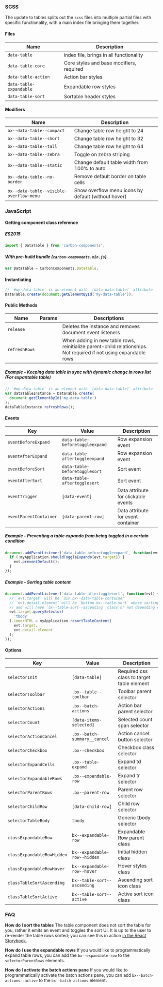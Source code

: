 ### SCSS

The update to tables splits out the `scss` files into multiple partial files
with specific functionality, with a main index file bringing them together.

#### Files

| Name                    | Description                              |
| ----------------------- | ---------------------------------------- |
| `data-table`            | index file, brings in all functionality  |
| `data-table-core`       | Core styles and base modifiers, required |
| `data-table-action`     | Action bar styles                        |
| `data-table-expandable` | Expandable row styles                    |
| `data-table-sort`       | Sortable header styles                   |

#### Modifiers

| Name                                    | Description                                         |
| --------------------------------------- | --------------------------------------------------- |
| `bx--data-table--compact`               | Change table row height to 24                       |
| `bx--data-table--short`                 | Change table row height to 32                       |
| `bx--data-table--tall`                  | Change table row height to 64                       |
| `bx--data-table--zebra`                 | Toggle on zebra striping                            |
| `bx--data-table--static`                | Change default table width from 100% to auto        |
| `bx--data-table--no-border`             | Remove default border on table cells                |
| `bx--data-table--visible-overflow-menu` | Show overflow menu icons by default (without hover) |

### JavaScript

#### Getting component class reference

##### ES2015

```javascript
import { DataTable } from 'carbon-components';
```

##### With pre-build bundle (`carbon-components.min.js`)

```javascript
var DataTable = CarbonComponents.DataTable;
```

#### Instantiating

```javascript
// `#my-data-table` is an element with `[data-data-table]` attribute
DataTable.create(document.getElementById('my-data-table'));
```

#### Public Methods

| Name          | Params | Descriptions                                                                                                      |
| ------------- | ------ | ----------------------------------------------------------------------------------------------------------------- |
| `release`     |        | Deletes the instance and removes document event listeners                                                         |
| `refreshRows` |        | When adding in new table rows, reinitialize parent-child relationships. Not required if not using expandable rows |

##### Example - Keeping data table in sync with dynamic change in rows list (For expantable table)

```javascript
// `#my-data-table` is an element with `[data-data-table]` attribute
var dataTableInstance = DataTable.create(
  document.getElementById('my-data-table')
);
dataTableInstance.refreshRows();
```

#### Events

| Key                    | Value                           | Description                         |
| ---------------------- | ------------------------------- | ----------------------------------- |
| `eventBeforeExpand`    | `data-table-beforetoggleexpand` | Row expansion event                 |
| `eventAfterExpand`     | `data-table-aftertoggleexpand`  | Row expansion event                 |
| `eventBeforeSort`      | `data-table-beforetogglesort`   | Sort event                          |
| `eventAfterSort`       | `data-table-aftertogglesort`    | Sort event                          |
| `eventTrigger`         | `[data-event]`                  | Data attribute for clickable events |
| `eventParentContainer` | `[data-parent-row]`             | Data attribute for event container  |

##### Example - Preventing a table expando from being toggled in a certain condition

```javascript
document.addEventListener('data-table-beforetoggleexpand', function(evt) {
  if (!myApplication.shouldToggleExpando(evt.target)) {
    evt.preventDefault();
  }
});
```

##### Example - Sorting table content

```javascript
document.addEventListener('data-table-aftertogglesort', function(evt) {
  // `evt.target` will be `div.bx--data-table-container`
  // `evt.detail.element` will be `button.bx--table-sort` whose sorting is changed,
  // and will have `bx--table-sort--ascending` class or not depending on the sorting state
  evt.target.querySelector(
    'tbody'
  ).innerHTML = myApplication.resortTableContent(
    evt.target,
    evt.detail.element
  );
});
```

#### Options

| Key                        | Value                        | Description                                |
| -------------------------- | ---------------------------- | ------------------------------------------ |
| `selectorInit`             | `[data-table]`               | Required css class to target table element |
| `selectorToolbar`          | `.bx--table--toolbar`        | Toolbar parent selector                    |
| `selectorActions`          | `.bx--batch-actions`         | Action bar parent selector                 |
| `selectorCount`            | `[data-items-selected]`      | Selected count span selector               |
| `selectorActionCancel`     | `.bx--batch-summary__cancel` | Action cancel button selector              |
| `selectorCheckbox`         | `.bx--checkbox`              | Checkbox class selector                    |
| `selectorExpandCells`      | `.bx--table-expand`          | Expand td selector                         |
| `selectorExpandableRows`   | `.bx--expandable-row`        | Expand tr selector                         |
| `selectorParentRows`       | `.bx--parent-row`            | Parent row selector                        |
| `selectorChildRow`         | `[data-child-row]`           | Child row selector                         |
| `selectorTableBody`        | `tbody`                      | Generic tbody selector                     |
| `classExpandableRow`       | `bx--expandable-row`         | Expandable Row parent class                |
| `classExpandableRowHidden` | `bx--expandable-row--hidden` | Initial hidden class                       |
| `classExpandableRowHover`  | `bx--expandable-row--hover`  | Hover styles class                         |
| `classTableSortAscending`  | `bx--table-sort--ascending`  | Ascending sort icon class                  |
| `classTableSortActive`     | `bx--table-sort--active`     | Active sort icon class                     |

### FAQ

**How do I sort the tables** The table component does not sort the table for
you, rather it emits an event and toggles the sort UI. It is up to the user to
re-render the table rows sorted; you can see this in action
[in the React Storybook](http://react.carbondesignsystem.com/?selectedKind=DataTable&selectedStory=with%20sorting&full=0&addons=1&stories=1&panelRight=0&addonPanel=storybook%2Factions%2Factions-panel).

**How do I use the expandable rows** If you would like to programmatically
expand table rows, you can add the `bx--expandable-row` to the
`selectorParentRows` elements.

**How do I activate the batch actions pane** If you would like to
programmatically activate the batch actions pane, you can add
`bx--batch-actions--active` to the `bx--batch-actions` element.
